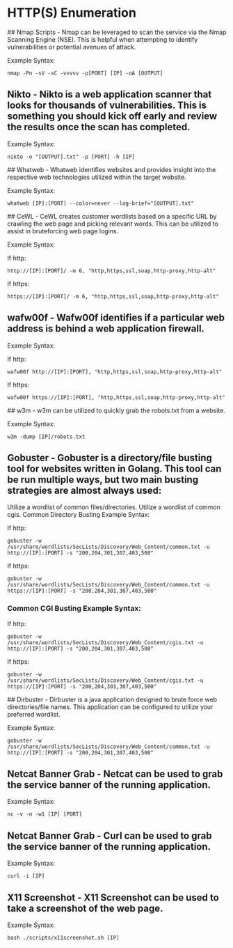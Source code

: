 # HTTP(S) Enumeration

## Nmap Scripts - Nmap can be leveraged to scan the service via the Nmap Scanning Engine (NSE). This is helpful when attempting to identify vulnerabilities or potential avenues of attack.

Example Syntax:
```
nmap -Pn -sV -sC -vvvvv -p[PORT] [IP] -oA [OUTPUT]
```

## Nikto - Nikto is a web application scanner that looks for thousands of vulnerabilities. This is something you should kick off early and review the results once the scan has completed.

Example Syntax:
```
nikto -o "[OUTPUT].txt" -p [PORT] -h [IP]
```

## Whatweb - Whatweb identifies websites and provides insight into the respective web technologies utilized within the target website.

Example Syntax:
```
whatweb [IP]:[PORT] --color=never --log-brief="[OUTPUT].txt"
```

## CeWL - CeWL creates customer wordlists based on a specific URL by crawling the web page and picking relevant words. This can be utilized to assist in bruteforcing web page logins.

Example Syntax:

If http:
```
http://[IP]:[PORT]/ -m 6, "http,https,ssl,soap,http-proxy,http-alt"
```
If https:
```
https://[IP]:[PORT]/ -m 6, "http,https,ssl,soap,http-proxy,http-alt"
```

## wafw00f - Wafw00f identifies if a particular web address is behind a web application firewall.

Example Syntax:

If http:
```
wafw00f http://[IP]:[PORT], "http,https,ssl,soap,http-proxy,http-alt"
```
If https:
```
wafw00f https://[IP]:[PORT], "http,https,ssl,soap,http-proxy,http-alt"
```

## w3m - w3m can be utilized to quickly grab the robots.txt from a website.

Example Syntax:
```
w3m -dump [IP]/robots.txt
```

## Gobuster - Gobuster is a directory/file busting tool for websites written in Golang. This tool can be run multiple ways, but two main busting strategies are almost always used:

Utilize a wordlist of common files/directories.
Utilize a wordlist of common cgis.
Common Directory Busting Example Syntax:

If http:
```
gobuster -w /usr/share/wordlists/SecLists/Discovery/Web_Content/common.txt -u http://[IP]:[PORT] -s "200,204,301,307,403,500"
```
If https:
```
gobuster -w /usr/share/wordlists/SecLists/Discovery/Web_Content/common.txt -u https://[IP]:[PORT] -s "200,204,301,307,403,500"
```
### Common CGI Busting Example Syntax:

If http:
```
gobuster -w /usr/share/wordlists/SecLists/Discovery/Web_Content/cgis.txt -u http://[IP]:[PORT] -s "200,204,301,307,403,500"
```
If https:
```
gobuster -w /usr/share/wordlists/SecLists/Discovery/Web_Content/cgis.txt -u https://[IP]:[PORT] -s "200,204,301,307,403,500"
```

## Dirbuster - Dirbuster is a java application designed to brute force web directories/file names. This application can be configured to utilize your preferred wordlist.

Example Syntax:
```
gobuster -w /usr/share/wordlists/SecLists/Discovery/Web_Content/common.txt -u http://[IP]:[PORT] -s "200,204,301,307,403,500"
```

## Netcat Banner Grab - Netcat can be used to grab the service banner of the running application.

Example Syntax:
```
nc -v -n -w1 [IP] [PORT]
```

## Netcat Banner Grab - Curl can be used to grab the service banner of the running application.

Example Syntax:
```
curl -i [IP]
```

## X11 Screenshot - X11 Screenshot can be used to take a screenshot of the web page.

Example Syntax:
```
bash ./scripts/x11screenshot.sh [IP]
```